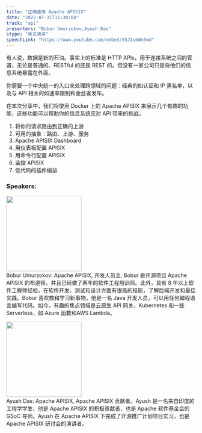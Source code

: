 ```yaml
---
title: "正确使用 Apache APISIX"
date: "2022-07-31T15:30:00"
track: "api"
presenters: "Bobur Umurzokov,Ayush Das"
stype: "英文演讲"
speechLink: "https://www.youtube.com/embed/SSJIvmWn5wU"
---
```

有人说，数据是新的石油。事实上的标准是 HTTP APIs，用于连接系统之间的管道，无论是普通的、RESTful 的还是 REST 的。但没有一家公司只是将他们的信息系统暴露在外面。

你需要一个中央统一的入口来处理跨领域的问题：经典的如认证和 IP 黑名单，以及与 API 相关的如速率限制和金丝雀发布。

在本次分享中，我们将使用 Docker 上的 Apache APISIX 来展示几个有趣的功能，这些功能可以帮助你的信息系统应对 API 带来的挑战。

1. 将你的请求路由到正确的上游
2. 可用的抽象：路由、上游、服务
3. Apache APISIX Dashboard
4. 用仪表板配置 APISIX
5. 用命令行配置 APISIX
6. 监控 APISIX
7. 低代码的插件编排

 ### Speakers: 
 <img src="images/speaker/1108.png" width="200" /><br>Bobur Umurzokov: Apache APISIX, 开发人员主, Bobur 是开源项目 Apache APISIX 的布道师，并且已经做了两年的软件工程培训师。此外，具有 8 年以上软件工程师经验，在软件开发、测试和设计方面有很高的技能，了解后端开发和最佳实践。Bobur 喜欢教和学习新事物，他是一名 Java 开发人员，可以用任何编程语言编写代码。如今，有趣的焦点领域是云原生 API 网关、Kubernetes 和一些 Serverless，如 Azure 函数和AWS Lambda。

 <img src="images/speaker/1108_2.png" width="200" /><br>Ayush Das: Apache APISIX, Apache APISIX 贡献者。Ayush 是一名来自印度的工程学学生，他是 Apache APISIX 的积极贡献者，也是 Apache 软件基金会的 GSoC 导师。Ayush 在 Apache APISIX 下完成了开源推广计划项目实习，也是 Apache APISIX 研讨会的演讲者。

 